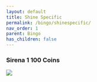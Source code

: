 ```yaml
---
layout: default
title: Shine Specific
permalink: /bingo/shinespecific/
nav_order: 1
parent: Bingo
has_children: false
---
```

### Sirena 1 100 Coins

<img src="/sms-guide/assets/bingo/shinespecific/sirena1100c.png">  
